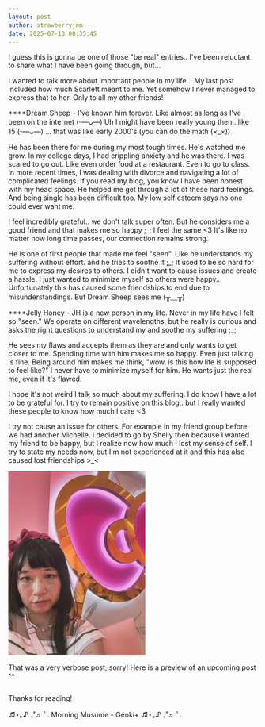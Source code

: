 ```yaml
---
layout: post
author: strawberryjam
date: 2025-07-13 00:35:45
---
```

<p>I guess this is gonna be one of those "be real" entries.. I've been reluctant to share what I have been going through, but...</p>
<p>I wanted to talk more about important people in my life... My last post included how much Scarlett meant to me. Yet somehow I never managed to express that to her. Only to all my other friends! </p>
<p>****Dream Sheep - I've known him forever. Like almost as long as I've been on the internet (ᵕ—ᴗ—) Uh I might have been really young then.. like 15 (ᵕ—ᴗ—) ... that was like early 2000's (you can do the math (×_×))</p>
<p>
He has been there for me during my most tough times. He's watched me grow. In my college days, I had crippling anxiety and he was there. I was scared to go out. Like even order food at a restaurant. Even to go to class. In more recent times, I was dealing with divorce and navigating a lot of complicated feelings. If you read my blog, you know I have been honest with my head space. He helped me get through a lot of these hard feelings. And being single has been difficult too. My low self esteem says no one could ever want me.
</p>
<p>I feel incredibly grateful.. we don't talk super often. But he considers me a good friend and that makes me so happy ;_; I feel the same <3 It's like no matter how long time passes, our connection remains strong.</p>
<p>He is one of first people that made me feel "seen". Like he understands my suffering without effort. and he tries to soothe it ;_; It used to be so hard for me to express my desires to others. I didn't want to cause issues and create a hassle. I just wanted to minimize myself so others were happy.. Unfortunately this has caused some friendships to end due to misunderstandings. But Dream Sheep sees me (╥﹏╥)</p>

<p>****Jelly Honey - JH is a new person in my life. Never in my life have I felt so "seen." We operate on different wavelengths, but he really is curious and asks the right questions to understand my and soothe my suffering ;_; 
</p>
<p>He sees my flaws and accepts them as they are and only wants to get closer to me. Spending time with him makes me so happy. Even just talking is fine. Being around him makes me think, "wow, is this how life is supposed to feel like?" I never have to minimize myself for him. He wants just the real me, even if it's flawed.</p>

<p>I hope it's not weird I talk so much about my suffering. I do know I have a lot to be grateful for. I try to remain positive on this blog.. but I really wanted these people to know how much I care <3</p>
<p>I try not cause an issue for others. For example in my friend group before, we had another Michelle. I decided to go by Shelly then because I wanted my friend to be happy, but I realize now how much I lost my sense of self. I try to state my needs now, but I'm not experienced at it and this has also caused lost friendships >_<</p>



<table class="table">
<tr>
<img src="/assets/other_pics/E034686E-2E2E-4B12-B09C-C729F3DDC3D1.jpg" class="img-rounded img-responsive center-block" style="max-height: 55%; max-width: 55%;"><br>
<p>That was a very verbose post, sorry! Here is a preview of an upcoming post ^^</p>
</tr>
</table>
<p>Thanks for reading!</p>
<p>♫⋆｡♪ ₊˚♬ ﾟ. Morning Musume - Genki+ ♫⋆｡♪ ₊˚♬ ﾟ.</p>
